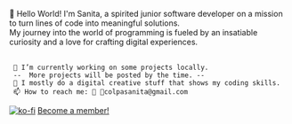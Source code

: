 

👋 Hello World! I'm Sanita, a spirited junior software developer on a mission to turn lines of code into meaningful solutions.<br>
    My journey into the world of programming is fueled by an insatiable curiosity and a love for crafting digital experiences. <br><br>
    
     
     🔭 I’m currently working on some projects locally.  
     --  More projects will be posted by the time. -- 
     🚀 I mostly do a digital creative stuff that shows my coding skills.
     📫 How to reach me: 🐤 📧colpasanita@gmail.com

[![ko-fi](https://ko-fi.com/img/githubbutton_sm.svg)](https://ko-fi.com/sanitadev)  <a href="https://www.patreon.com/bePatron?u=101406790" data-patreon-widget-type="become-patron-button">Become a member!</a><script async src="https://c6.patreon.com/becomePatronButton.bundle.js"></script>
 

